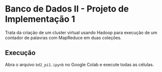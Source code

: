 # Banco de Dados II - Projeto de Implementação 1

Trata da criação de um cluster virtual usando Hadoop para execução de um contador de palavras com MapReduce em duas coleções.

## Execução

Abra o arquivo `bd2_pi1.ipynb` no Google Colab e execute todas as células.